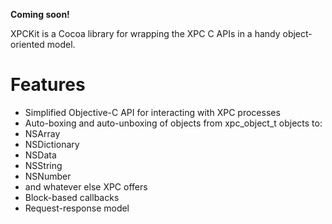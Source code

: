**Coming soon!**

XPCKit is a Cocoa library for wrapping the XPC C APIs in a handy object-oriented model.

Features
========

- Simplified Objective-C API for interacting with XPC processes
- Auto-boxing and auto-unboxing of objects from xpc_object_t objects to:
 - NSArray
 - NSDictionary
 - NSData
 - NSString
 - NSNumber
 - and whatever else XPC offers
- Block-based callbacks
- Request-response model